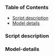 ### Table of Contents
- [Script description](#Script-description)
- [Model details](#model-details)

### Script description
### Model-details


